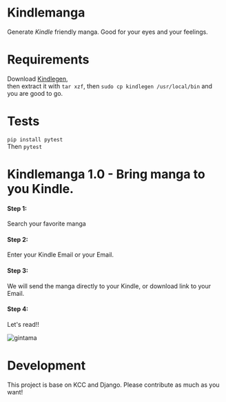 # Kindlemanga
Generate *Kindle* friendly manga. Good for your eyes and your feelings.  

# Requirements  
Download [Kindlegen](https://www.amazon.com/gp/feature.html?docId=1000234621),  
then extract it with `tar xzf`, then `sudo cp kindlegen /usr/local/bin` and you are good to go.

# Tests  
`pip install pytest`  
Then `pytest`

# Kindlemanga 1.0 - Bring manga to you Kindle.  

#### Step 1:  
Search your favorite manga  

#### Step 2:
Enter your Kindle Email or your Email.  

#### Step 3:
We will send the manga directly to your Kindle, or download link to your Email.  

#### Step 4:
Let's read!!

![gintama](https://media.giphy.com/media/BWAS8JjjZgh6o/giphy.gif)


# Development  
This project is base on KCC and Django. Please contribute as much as you want!  
